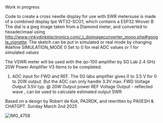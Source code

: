 Work in progress

Code to create a cross needle display for use with SWR metersuse is made of a combined display tpe WT32-SCO1, which contains a ESP32 Wrover B
The dial is a jpeg image taken from a Diamond meter, and converted to hexadecimaal using http://www.rinkydinkelectronics.com/_t_doimageconverter_mono.php#google_vignette.
The sketch can be put in simulated or real mode  by changing #define SIMULATION_MODE 0
Set to 0 for real ADC values or 1 for simulated values

The VSWR meter will be used with the qo-100 amplifier by SG Lab 2.4 GHz 20W Power Amplifier V3
Items to be completed.
1. ADC input for FWD and REF. The SG labs amplifier gives 0 to 3.5 V  for 0 to 20W output. But the ADC can only handle 3.3V max.
    FWD Voltage Output 3.5V typ. @ 20W Output power
    REF Voltage Output - reflected wave , can be used to calculate estimated output SWR


Based on a design by Robert de Kok, PA2RDK, and rewritten by PA0ESH & CHATGPT.
Sunday March 2nd 2025

![IMG_4758](https://github.com/user-attachments/assets/e1c86bfb-f370-434d-bdb2-167cee619ff1)
